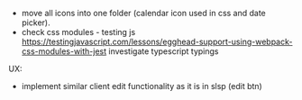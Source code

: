 - move all icons into one folder (calendar icon used in css and date picker).
- check css modules - testing js https://testingjavascript.com/lessons/egghead-support-using-webpack-css-modules-with-jest investigate typescript typings

UX:

- implement similar client edit functionality as it is in slsp (edit btn)
